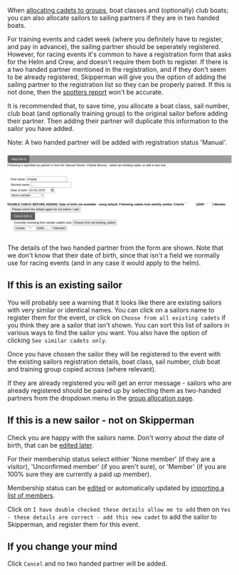 
When [allocating cadets to groups](group_allocation_help.md), boat classes and (optionally) club boats; you can also allocate sailors to sailing partners if they are in two handed boats.



For training events and cadet week (where you definitely have to register, and pay in advance), the sailing partner should be seperately registered. However, for racing events it's common to have a registration form that asks for the Helm and Crew, and doesn't require them both to register. If there is a two handed partner mentioned in the registration, and if they don't seem to be already registered, Skipperman will give you the option of adding the sailing partner to the registration list so they can be properly paired. If this is not done, then the [spotters report](spotter_sheet_report.md) won't be accurate. 

It is recommended that, to save time, you allocate a boat class, sail number, club boat (and optionally training group) to the original sailor before adding their partner. Then adding their partner will duplicate this information to the sailor you have added.

Note: A two handed partner will be added with registration status 'Manual'. 

![add_sailing_partner.png](../static/add_sailing_partner.png)

The details of the two handed partner from the form are shown. Note that we don't know that their date of birth, since that isn't a field we normally use for racing events (and in any case it would apply to the helm). 

## If this is an existing sailor

You will probably see a warning that it looks like there are existing sailors with very similar or identical names. You can click on a sailors name to register them for the event, or click on `Choose from all existing cadets` if you think they are a sailor that isn't shown. You can sort this list of sailors in various ways to find the sailor you want. You also have the option of clicking `See similar cadets only`.

Once you have chosen the sailor they will be registered to the event with the existing sailors registration details, boat class, sail number, club boat and training group copied across (where relevant).

If they are already registered you will get an error message - sailors who are already registered should be paired up by selecting them as two-handed partners from the dropdown menu in the [group allocation page](group_allocation_help.md).

## If this is a new sailor - not on Skipperman

Check you are happy with the sailors name. Don't worry about the date of birth, that can be [edited later](view_and_edit_individual_cadet_help.md).

For their membership status select eithier 'None member' (if they are a visitor), 'Unconfirmed member' (if you aren't sure), or 'Member' (if you are 100% sure they are currently a paid up member).

Membership status can be [edited](view_and_edit_individual_cadet_help.md) or automatically updated by [importing a list of members](import_membership_list_help.md).

Click on `I have double checked these details allow me to add` then on `Yes - these details are correct - add this new cadet` to add the sailor to Skipperman, and register them for this event.

## If you change your mind

Click `Cancel` and no two handed partner will be added.

